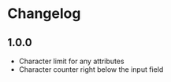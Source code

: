 # Changelog

## 1.0.0

- Character limit for any attributes
- Character counter right below the input field
